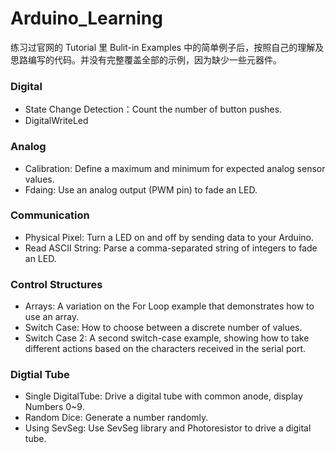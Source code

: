 # Arduino_Learning
练习过官网的 Tutorial 里 Bulit-in Examples 中的简单例子后，按照自己的理解及思路编写的代码。并没有完整覆盖全部的示例，因为缺少一些元器件。


### Digital

+ State Change Detection：Count the number of button pushes.
+ DigitalWriteLed


### Analog

+ Calibration: Define a maximum and minimum for expected analog sensor values.
+ Fdaing: Use an analog output (PWM pin) to fade an LED.


### Communication

+ Physical Pixel: Turn a LED on and off by sending data to your Arduino.
+ Read ASCII String: Parse a comma-separated string of integers to fade an LED.

### Control Structures
+ Arrays: A variation on the For Loop example that demonstrates how to use an array.
+ Switch Case: How to choose between a discrete number of values.
+ Switch Case 2: A second switch-case example, showing how to take different actions based on the characters received in the serial port.


### Digtial Tube
+ Single DigitalTube: Drive a digital tube with common anode, display Numbers 0~9.
+ Random Dice: Generate a number randomly.
+ Using SevSeg: Use SevSeg library and Photoresistor to drive a digital tube.
